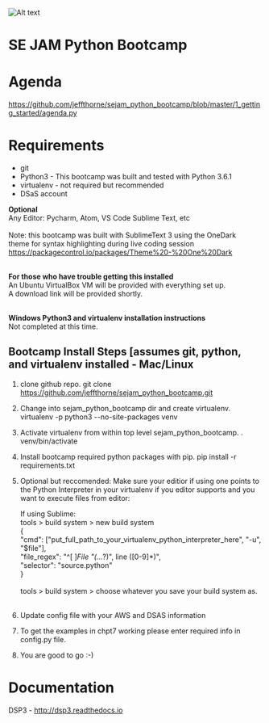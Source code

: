 ![Alt text](https://dl.dropboxusercontent.com/u/19596584/dsp3_logo3.jpg "Optional title")

SE JAM Python Bootcamp
====


Agenda
======
https://github.com/jeffthorne/sejam_python_bootcamp/blob/master/1_getting_started/agenda.py


Requirements
=========
* git<br/>
* Python3 - This bootcamp was built and tested with Python 3.6.1<br/>
* virtualenv - not required but recommended<br/>
* DSaS account<br/>



<b>Optional</b><br/>
Any Editor: Pycharm, Atom, VS Code Sublime Text, etc<br/><br/>
Note: this bootcamp was built with SublimeText 3 using the OneDark<br/>
theme for syntax highlighting during live coding session <br/>
https://packagecontrol.io/packages/Theme%20-%20One%20Dark<br/><br/>


<b>For those who have trouble getting this installed</b><br/>
An Ubuntu VirtualBox VM will be provided with everything set up.<br/>
A download link will be provided shortly.<br/><br/>


<b>Windows Python3 and virtualenv installation instructions</b><br/>
Not completed at this time.



Bootcamp Install Steps [assumes git, python, and virtualenv installed - Mac/Linux
---------------------------------------------------------------------------------

1. clone github repo. 
   git clone https://github.com/jeffthorne/sejam_python_bootcamp.git

2. Change into sejam_python_bootcamp dir and create virtualenv. 
   virtualenv -p python3 --no-site-packages venv

3. Activate virtualenv from within top level sejam_python_bootcamp. 
   . venv/bin/activate

4. Install bootcamp required python packages with pip. 
   pip install -r requirements.txt 

5. Optional but reccomended: Make sure your editior if using one points to the Python Interpreter in your virtualenv
   if you editor supports and you want to execute files from editor: 
   
   If using Sublime:  
   tools > build system > new build system<br/> 
   	  {<br/> 
		"cmd": ["put_full_path_to_your_virtualenv_python_interpreter_here", "-u", "$file"],<br/>
		"file_regex": "^[ ]*File \"(...*?)\", line ([0-9]*)",<br/>
		"selector": "source.python"<br/>
	  }<br/>
		<br/>
	tools > build system > choose whatever you save your build system as.<br/>
    <br/>
6. Update config file with your AWS and DSAS information
7. To get the examples in chpt7 working please enter required info in config.py file.
8. You are good to go :-)





Documentation
=========
DSP3 - http://dsp3.readthedocs.io 